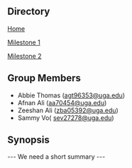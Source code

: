 ## Directory
[Home](index.md)

[Milestone 1](milestone1.md)

[Milestone 2](ms2.md) 

## Group Members
* Abbie Thomas (agt96353@uga.edu)
* Afnan Ali (aa70454@uga.edu)
* Zeeshan Ali (zba05392@uga.edu)
* Sammy Vo( sev27278@uga.edu)

## Synopsis

--- We need a short summary ---

